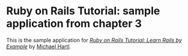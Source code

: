# Ruby on Rails Tutorial: sample application from chapter 3

This is the sample application for
[*Ruby on Rails Tutorial: Learn Rails by Example*](http://railstutorial.org/)
by [Michael Hartl](http://michaelhartl.com/).
